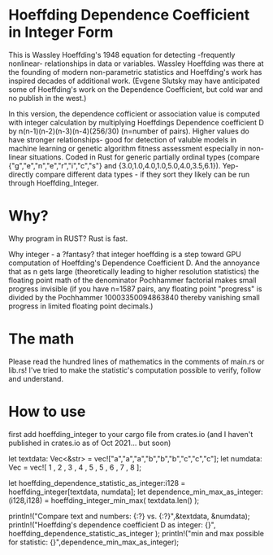# Hoeffding Dependence Coefficient in Integer Form
This is Wassley Hoeffding's 1948 equation for detecting -frequently nonlinear- relationships in data or variables.  Wassley Hoeffding was there at the founding of modern non-parametric statistics and Hoeffding's work has inspired decades of additional work.  (Evgene Slutsky may have anticipated some of Hoeffding's work on the Dependence Coefficient, but cold war and no publish in the west.)

In this version, the dependence cofficient or association value is computed with integer calculation by multiplying Hoeffdings Dependence coefficient D by n(n-1)(n-2)(n-3)(n-4)(256/30) (n=number of pairs).  Higher values do have stronger relationships- good for detection of valuble models in machine learning or genetic algorithm fitness assessment especially in non-linear situations. Coded in Rust for generic partially ordinal types (compare {"g","e","n","e","r","i","c","s"} and {3.0,1.0,4.0,1.0,5.0,4.0,3.5,6.1}).  Yep- directly compare different data types - if they sort they likely can be run through Hoeffding_Integer.
# Why?
Why program in RUST?  Rust is fast.

Why integer - a ?fantasy? that integer hoeffding is a step toward GPU computation of Hoeffding's Dependence Coefficient D.  And the annoyance that as n gets large (theoretically leading to higher resolution statistics) the floating point math of the denominator Pochhammer factorial makes small progress invisible (if you have n=1587 pairs, any floating point "progress" is divided by the Pochhammer 10003350094863840 thereby vanishing small progress in limited floating point decimals.)  
# The math 
Please read the hundred lines of mathematics in the comments of main.rs or lib.rs!  I've tried to make the statistic's computation possible to verify, follow and understand. 
# How to use

first add hoeffding_integer to your cargo file from crates.io (and I haven't published in crates.io as of Oct 2021... but soon)

let textdata: Vec<&str> = vec!["a","a","a","b","b","b","c","c","c"];
let numdata:    Vec<u8> = vec![ 1 , 2 , 3 , 4 , 5 , 5 , 6 , 7 , 8 ];

let hoeffding_dependence_statistic_as_integer:i128 = hoeffding_integer[textdata, numdata];
let dependence_min_max_as_integer:(i128,i128) = hoeffding_integer_min_max( textdata.len() );

println!("Compare text and numbers:  {:?}  vs.  {:?}",&textdata, &numdata);
println!("Hoeffding's dependence coefficient D as integer: {}", hoeffding_dependence_statistic_as_integer );
println!("min and max possible for statistic: {}",dependence_min_max_as_integer);
  
